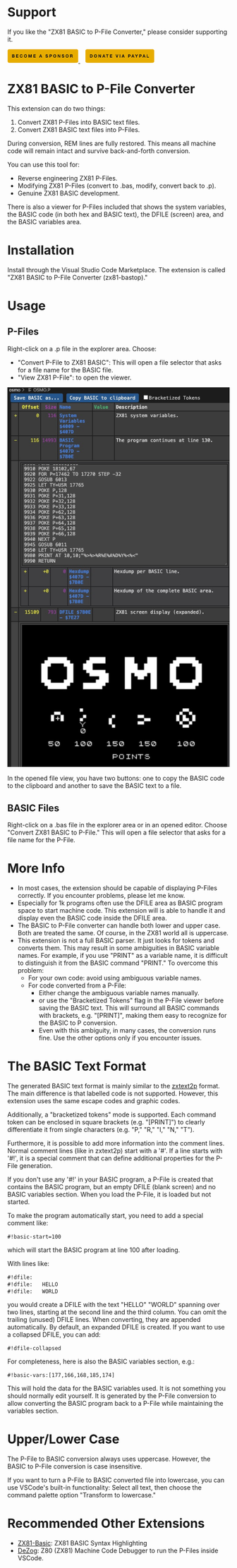 # Support
If you like the "ZX81 BASIC to P-File Converter," please consider supporting it.

<a href="https://github.com/sponsors/maziac" title="Github sponsor">
    <img src="assets/local/button_donate_sp.png" />
</a>
&nbsp;&nbsp;
<a href="https://www.paypal.com/donate/?hosted_button_id=K6NNLZCTN3UV4&locale.x=en_DE&Z3JncnB0=" title="PayPal">
    <img src="assets/local/button_donate_pp.png" />
</a>

# ZX81 BASIC to P-File Converter
This extension can do two things:
1. Convert ZX81 P-Files into BASIC text files.
2. Convert ZX81 BASIC text files into P-Files.

During conversion, REM lines are fully restored. This means all machine code will remain intact and survive back-and-forth conversion.

You can use this tool for:
- Reverse engineering ZX81 P-Files.
- Modifying ZX81 P-Files (convert to .bas, modify, convert back to .p).
- Genuine ZX81 BASIC development.

There is also a viewer for P-Files included that shows the system variables, the BASIC code (in both hex and BASIC text), the DFILE (screen) area, and the BASIC variables area.

# Installation

Install through the Visual Studio Code Marketplace. The extension is called "ZX81 BASIC to P-File Converter (zx81-bastop)."

# Usage
## P-Files
Right-click on a .p file in the explorer area. Choose:
- "Convert P-File to ZX81 BASIC": This will open a file selector that asks for a file name for the BASIC file.
- "View ZX81 P-File": to open the viewer.

![](assets/local/pfileview.jpg)

In the opened file view, you have two buttons: one to copy the BASIC code to the clipboard and another to save the BASIC text to a file.

## BASIC Files
Right-click on a .bas file in the explorer area or in an opened editor. Choose "Convert ZX81 BASIC to P-File." This will open a file selector that asks for a file name for the P-File.

# More Info
- In most cases, the extension should be capable of displaying P-Files correctly. If you encounter problems, please let me know.
- Especially for 1k programs often use the DFILE area as BASIC program space to start machine code. This extension will is able to handle it and display even the BASIC code inside the DFILE area.
- The BASIC to P-File converter can handle both lower and upper case. Both are treated the same. Of course, in the ZX81 world all is uppercase.
- This extension is not a full BASIC parser. It just looks for tokens and converts them. This may result in some ambiguities in BASIC variable names. For example, if you use "PRINT" as a variable name, it is difficult to distinguish it from the BASIC command "PRINT." To overcome this problem:
  - For your own code: avoid using ambiguous variable names.
  - For code converted from a P-File:
    - Either change the ambiguous variable names manually.
    - or use the "Bracketized Tokens" flag in the P-File viewer before saving the BASIC text. This will surround all BASIC commands with brackets, e.g. "[PRINT]", making them easy to recognize for the BASIC to P conversion.
    - Even with this ambiguity, in many cases, the conversion runs fine. Use the other options only if you encounter issues.

# The BASIC Text Format
The generated BASIC text format is mainly similar to the [zxtext2p](https://freestuff.grok.co.uk/zxtext2p/index.html) format. The main difference is that labelled code is not supported. However, this extension uses the same escape codes and graphic codes.

Additionally, a "bracketized tokens" mode is supported. Each command token can be enclosed in square brackets (e.g. "[PRINT]") to clearly differentiate it from single characters (e.g. "P," "R," "I," "N," "T").

Furthermore, it is possible to add more information into the comment lines. Normal comment lines (like in zxtext2p) start with a '#'. If a line starts with '#!', it is a special comment that can define additional properties for the P-File generation.

If you don't use any '#!' in your BASIC program, a P-File is created that contains the BASIC program, but an empty DFILE (blank screen) and no BASIC variables section. When you load the P-File, it is loaded but not started.

To make the program automatically start, you need to add a special comment like:
~~~
#!basic-start=100
~~~
which will start the BASIC program at line 100 after loading.

With lines like:
~~~
#!dfile:
#!dfile:   HELLO
#!dfile:   WORLD
~~~
you would create a DFILE with the text "HELLO" "WORLD" spanning over two lines, starting at the second line and the third column. You can omit the trailing (unused) DFILE lines. When converting, they are appended automatically. By default, an expanded DFILE is created. If you want to use a collapsed DFILE, you can add:
~~~
#!dfile-collapsed
~~~

For completeness, here is also the BASIC variables section, e.g.:
~~~
#!basic-vars:[177,166,168,185,174]
~~~
This will hold the data for the BASIC variables used. It is not something you should normally edit yourself. It is generated by the P-File conversion to allow converting the BASIC program back to a P-File while maintaining the variables section.

# Upper/Lower Case
The P-File to BASIC conversion always uses uppercase. However, the BASIC to P-File conversion is case insensitive.

If you want to turn a P-File to BASIC converted file into lowercase, you can use VSCode's built-in functionality:
Select all text, then choose the command palette option "Transform to lowercase."

# Recommended Other Extensions
- [ZX81-Basic](https://marketplace.visualstudio.com/items?itemName=WilsonPilon.zx81basic): ZX81 BASIC Syntax Highlighting
- [DeZog](https://marketplace.visualstudio.com/items?itemName=maziac.dezog): Z80 (ZX81) Machine Code Debugger to run the P-Files inside VSCode.